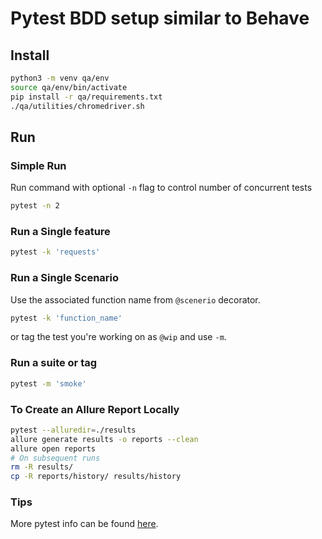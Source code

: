 # Pytest BDD setup similar to Behave


## Install

```bash
python3 -m venv qa/env
source qa/env/bin/activate
pip install -r qa/requirements.txt
./qa/utilities/chromedriver.sh
```


## Run

### Simple Run

Run command with optional `-n` flag to control number of concurrent tests

```bash
pytest -n 2
```

### Run a Single feature

```bash
pytest -k 'requests'
```

### Run a Single Scenario

Use the associated function name from `@scenerio` decorator.

```bash
pytest -k 'function_name'
```

or tag the test you're working on as `@wip` and use `-m`.

### Run a suite or tag

```bash
pytest -m 'smoke'
```

### To Create an Allure Report Locally

```bash
pytest --alluredir=./results
allure generate results -o reports --clean
allure open reports
# On subsequent runs
rm -R results/
cp -R reports/history/ results/history
```

### Tips

More pytest info can be found [here](https://docs.pytest.org/en/stable/example/simple.html).
